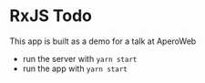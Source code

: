 # RxJS Todo

This app is built as a demo for a talk at AperoWeb

- run the server with `yarn start`
- run the app with `yarn start`
